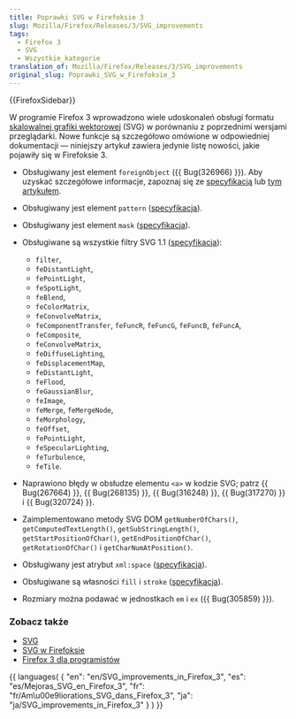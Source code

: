 ```yaml
---
title: Poprawki SVG w Firefoksie 3
slug: Mozilla/Firefox/Releases/3/SVG_improvements
tags:
  - Firefox 3
  - SVG
  - Wszystkie_kategorie
translation_of: Mozilla/Firefox/Releases/3/SVG_improvements
original_slug: Poprawki_SVG_w_Firefoksie_3
---
```

{{FirefoxSidebar}}

W programie Firefox 3 wprowadzono wiele udoskonaleń obsługi formatu [skalowalnej grafiki wektorowej](pl/SVG) (SVG) w porównaniu z poprzednimi wersjami przeglądarki. Nowe funkcje są szczegółowo omówione w odpowiedniej dokumentacji — niniejszy artykuł zawiera jedynie listę nowości, jakie pojawiły się w Firefoksie 3.

- Obsługiwany jest element `foreignObject` ({{ Bug(326966) }}). Aby uzyskać szczegółowe informacje, zapoznaj się ze [specyfikacją](http://www.w3.org/TR/SVG11/extend.html#ForeignObjectElement) lub [tym artykułem](http://weblogs.mozillazine.org/roc/archives/2006/06/the_future_is_now.html).
- Obsługiwany jest element `pattern` ([specyfikacja](http://www.w3.org/TR/SVG11/pservers.html#PatternElement)).
- Obsługiwany jest element `mask` ([specyfikacja](http://www.w3.org/TR/SVG11/masking.html#MaskElement)).
- Obsługiwane są wszystkie filtry SVG 1.1 ([specyfikacja](http://www.w3.org/TR/SVG11/filters.html)):

  - `filter`,
  - `feDistantLight`,
  - `fePointLight`,
  - `feSpotLight`,
  - `feBlend`,
  - `feColorMatrix`,
  - `feConvolveMatrix`,
  - `feComponentTransfer`, `feFuncR`, `feFuncG`, `feFuncB`, `feFuncA`,
  - `feComposite`,
  - `feConvolveMatrix`,
  - `feDiffuseLighting`,
  - `feDisplacementMap`,
  - `feDistantLight`,
  - `feFlood`,
  - `feGaussianBlur`,
  - `feImage`,
  - `feMerge`, `feMergeNode`,
  - `feMorphology`,
  - `feOffset`,
  - `fePointLight`,
  - `feSpecularLighting`,
  - `feTurbulence`,
  - `feTile`.

- Naprawiono błędy w obsłudze elementu `<a>` w kodzie SVG; patrz {{ Bug(267664) }}, {{ Bug(268135) }}, {{ Bug(316248) }}, {{ Bug(317270) }} i {{ Bug(320724) }}.
- Zaimplementowano metody SVG DOM `getNumberOfChars()`, `getComputedTextLength()`, `getSubStringLength()`, `getStartPositionOfChar()`, `getEndPositionOfChar()`, `getRotationOfChar()` i `getCharNumAtPosition()`.
- Obsługiwany jest atrybut `xml:space` ([specyfikacja](http://www.w3.org/TR/SVG/text.html#WhiteSpace)).
- Obsługiwane są własności `fill` i `stroke` ([specyfikacja](http://www.w3.org/TR/SVG/painting.html#SpecifyingPaint)).
- Rozmiary można podawać w jednostkach `em` i `ex` ({{ Bug(305859) }}).

### Zobacz także

- [SVG](pl/SVG)
- [SVG w Firefoksie](pl/SVG_w_Firefoksie)
- [Firefox 3 dla programistów](pl/Firefox_3_dla_programist%c3%b3w)



{{ languages( { "en": "en/SVG_improvements_in_Firefox\_3", "es": "es/Mejoras_SVG_en_Firefox\_3", "fr": "fr/Am\u00e9liorations_SVG_dans_Firefox\_3", "ja": "ja/SVG_improvements_in_Firefox\_3" } ) }}
